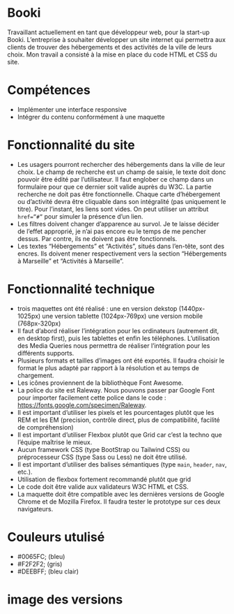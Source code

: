 # Booki

Travaillant actuellement en tant que développeur web, pour la start-up Booki. L’entreprise à souhaiter développer un site internet qui permettra aux clients de trouver des hébergements et des activités de la ville de leurs choix. Mon travail a consisté à la mise en place du code HTML et CSS du site. 

# Compétences 

- Implémenter une interface responsive
- Intégrer du contenu conformément à une maquette

# Fonctionnalité du site 
 - Les usagers pourront rechercher des hébergements dans la ville de leur choix. Le champ de recherche est un champ de saisie, le texte doit donc pouvoir être édité par l’utilisateur. Il faut englober ce champ dans un formulaire pour que ce dernier soit valide auprès du W3C. La partie recherche ne doit pas être fonctionnelle.
Chaque carte d’hébergement ou d’activité devra être cliquable dans son intégralité (pas uniquement le titre). Pour l’instant, les liens sont vides. On peut utiliser un attribut `href=”#”` pour simuler la présence d’un lien.
- Les filtres doivent changer d’apparence au survol. Je te laisse décider de l’effet approprié, je n’ai pas encore eu le temps de me pencher dessus. Par contre, ils ne doivent pas être fonctionnels.
- Les textes “Hébergements” et “Activités”, situés dans l’en-tête, sont des encres. Ils doivent mener respectivement vers la section “Hébergements à Marseille” et “Activités à Marseille”.

# Fonctionnalité technique 

- trois maquettes ont été réalisé : une en version dekstop (1440px-1025px)
                                    une version tablette (1024px-769px)
                                    une version mobile (768px-320px)
- Il faut d’abord réaliser l’intégration pour les ordinateurs (autrement dit, en desktop first), puis les tablettes et enfin les téléphones. L’utilisation des Media Queries nous permettra de réaliser l’intégration pour les différents supports.
- Plusieurs formats et tailles d’images ont été exportés. Il faudra choisir le format le plus adapté par rapport à la résolution et au temps de chargement.
- Les icônes proviennent de la bibliothèque Font Awesome.
- La police du site est Raleway. Nous pouvons passer par Google Font pour importer facilement cette police dans le code : https://fonts.google.com/specimen/Raleway.
- Il est important d’utiliser les pixels et les pourcentages plutôt que les REM et les EM (precision, contrôle direct, plus de compatibilité, facilité de compréhension)
- Il est important d’utiliser Flexbox plutôt que Grid car c’est la techno que l’équipe maîtrise le mieux.
- Aucun framework CSS (type BootStrap ou Tailwind CSS) ou préprocesseur CSS (type Sass ou Less) ne doit être utilisé.
- Il est important d’utiliser des balises sémantiques (type `main`, `header`, `nav`, etc.).
- Utilisation de flexbox fortement recommandé plutôt que grid
- Le code doit être valide aux validateurs W3C HTML et CSS.
- La maquette doit être compatible avec les dernières versions de Google Chrome et de Mozilla Firefox. Il faudra tester le prototype sur ces deux navigateurs.

# Couleurs utulisé

- #0065FC; (bleu)
- #F2F2F2; (gris)
- #DEEBFF; (bleu clair)

# image des versions



    
